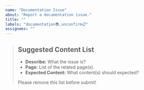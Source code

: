 ```yaml
---
name: "Documentation Issue"
about: "Report a documentation issue."
title: ""
labels: "documentation📚,unconfirm📋"
assignees: ""
---
```

> ## Suggested Content List
>
> - **Describe:** What the issue is?
> - **Page:** List of the related page(s).
> - **Expected Content:** What content(s) should expected?
>
> Please remove this list before submit!

